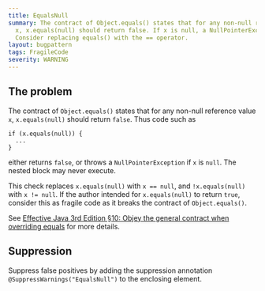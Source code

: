 ```yaml
---
title: EqualsNull
summary: The contract of Object.equals() states that for any non-null reference value
  x, x.equals(null) should return false. If x is null, a NullPointerException is thrown.
  Consider replacing equals() with the == operator.
layout: bugpattern
tags: FragileCode
severity: WARNING
---
```


<!--
*** AUTO-GENERATED, DO NOT MODIFY ***
To make changes, edit the @BugPattern annotation or the explanation in docs/bugpattern.
-->


## The problem
The contract of `Object.equals()` states that for any non-null reference value
`x`, `x.equals(null)` should return `false`. Thus code such as

```
if (x.equals(null)) {
  ...
}
```

either returns `false`, or throws a `NullPointerException` if `x` is `null`. The
nested block may never execute.

This check replaces `x.equals(null)` with `x == null`, and `!x.equals(null)`
with `x != null`. If the author intended for `x.equals(null)` to return `true`,
consider this as fragile code as it breaks the contract of `Object.equals()`.

See [Effective Java 3rd Edition §10: Objey the general contract when overriding
equals][ej3e-10] for more details.

[ej3e-10]: https://books.google.com/books?id=BIpDDwAAQBAJ

## Suppression
Suppress false positives by adding the suppression annotation `@SuppressWarnings("EqualsNull")` to the enclosing element.
